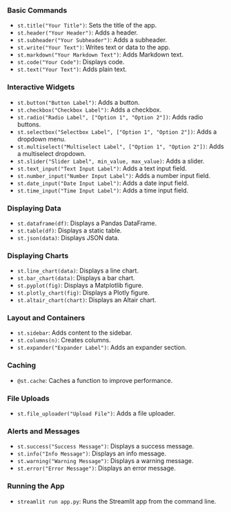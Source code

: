 

### Basic Commands
- `st.title("Your Title")`: Sets the title of the app.
- `st.header("Your Header")`: Adds a header.
- `st.subheader("Your Subheader")`: Adds a subheader.
- `st.write("Your Text")`: Writes text or data to the app.
- `st.markdown("Your Markdown Text")`: Adds Markdown text.
- `st.code("Your Code")`: Displays code.
- `st.text("Your Text")`: Adds plain text.

### Interactive Widgets
- `st.button("Button Label")`: Adds a button.
- `st.checkbox("Checkbox Label")`: Adds a checkbox.
- `st.radio("Radio Label", ["Option 1", "Option 2"])`: Adds radio buttons.
- `st.selectbox("Selectbox Label", ["Option 1", "Option 2"])`: Adds a dropdown menu.
- `st.multiselect("Multiselect Label", ["Option 1", "Option 2"])`: Adds a multiselect dropdown.
- `st.slider("Slider Label", min_value, max_value)`: Adds a slider.
- `st.text_input("Text Input Label")`: Adds a text input field.
- `st.number_input("Number Input Label")`: Adds a number input field.
- `st.date_input("Date Input Label")`: Adds a date input field.
- `st.time_input("Time Input Label")`: Adds a time input field.

### Displaying Data
- `st.dataframe(df)`: Displays a Pandas DataFrame.
- `st.table(df)`: Displays a static table.
- `st.json(data)`: Displays JSON data.

### Displaying Charts
- `st.line_chart(data)`: Displays a line chart.
- `st.bar_chart(data)`: Displays a bar chart.
- `st.pyplot(fig)`: Displays a Matplotlib figure.
- `st.plotly_chart(fig)`: Displays a Plotly figure.
- `st.altair_chart(chart)`: Displays an Altair chart.

### Layout and Containers
- `st.sidebar`: Adds content to the sidebar.
- `st.columns(n)`: Creates columns.
- `st.expander("Expander Label")`: Adds an expander section.

### Caching
- `@st.cache`: Caches a function to improve performance.

### File Uploads
- `st.file_uploader("Upload File")`: Adds a file uploader.

### Alerts and Messages
- `st.success("Success Message")`: Displays a success message.
- `st.info("Info Message")`: Displays an info message.
- `st.warning("Warning Message")`: Displays a warning message.
- `st.error("Error Message")`: Displays an error message.

### Running the App
- `streamlit run app.py`: Runs the Streamlit app from the command line.

